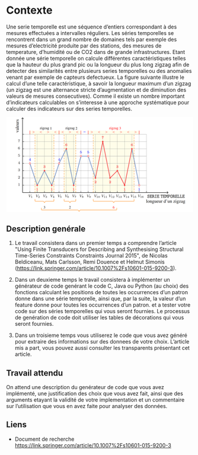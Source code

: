# Contexte

Une serie temporelle est une séquence d’entiers correspondant à des mesures effectuées
a intervalles réguliers. Les séries temporelles se rencontrent dans un grand nombre 
de domaines tels par exemple des mesures d’electricité produite par des stations, des
mesures de temperature, d’humidité ou de CO2 dans de grande infrastructures. Etant
donnée une série temporelle on calcule différentes caractéristiques telles que la hauteur 
du plus grand pic ou la longueur du plus long zigzag afin de detecter des similarités
entre plusieurs series temporelles ou des anomalies venant par exemple de capteurs
defectueux. La figure suivante illustre le calcul d’une telle caractéristique, à savoir la
longueur maximum d’un zigzag (un zigzag est une alternance stricte d’augmentation et
de diminution des valeurs de mesures consecutives). Comme il existe un nombre important
d’indicateurs calculables on s’interesse à une approche systématique pour calculer
des indicateurs sur des series temporelles.

![Série temporelle](img/serie_temporelle.png)

## Description genérale

1. Le travail consistera dans un premier temps a comprendre l’article "Using Finite
Transducers for Describing and Synthesising Structural Time-Series Constraints
Constraints Journal 2015", de Nicolas Beldiceanu, Mats Carlsson, Remi Douence
et Helmut Simonis (<a href="http://google.com">https://link.springer.com/article/10.1007%2Fs10601-015-9200-3</a>).

2. Dans un deuxieme temps le travail consistera à implémenter un générateur de code 
genérant le code C, Java ou Python (au choix) des fonctions calculant les positions
de toutes les occurrences d’un patron donne dans une série temporelle, ainsi que,
par la suite, la valeur d’un feature donne pour toutes les occurrences d’un patron. et 
a tester votre code sur des séries temporelles qui vous seront fournies. Le processus 
de genération de code doit utiliser les tables de décorations qui vous seront fournies. 

3. Dans un troisieme temps vous utiliserez le code que vous avez généré pour extraire 
des informations sur des donnees de votre choix.
L’article mis a part, vous pouvez aussi consulter les transparents présentant cet article.

## Travail attendu

On attend une description du genérateur de code que vous avez implémenté, une justification
des choix que vous avez fait, ainsi que des arguments etayant la validité de votre
implementation et un commentaire sur l’utilisation que vous en avez faite pour analyser 
des données. 

## Liens

- Document de recherche
<a href="http://google.com">https://link.springer.com/article/10.1007%2Fs10601-015-9200-3</a>
